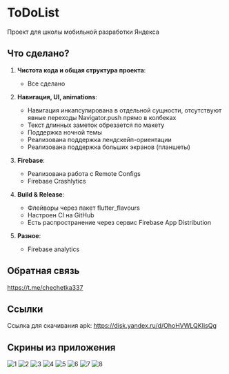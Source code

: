 # ToDoList

Проект для школы мобильной разработки Яндекса

## Что сделано?

1. **Чистота кода и общая структура проекта**:
    - Все сделано

2. **Навигация, UI, animations**:
    - Навигация инкапсулирована в отдельной сущности, отсутствуют явные переходы Navigator.push прямо в колбеках
    - Текст длинных заметок обрезается по макету
    - Поддержка ночной темы
    - Реализована поддержка лендскейп-ориентации
    - Реализована поддержка больших экранов (планшеты)

4. **Firebase**:
    - Реализована работа с Remote Configs
    - Firebase Crashlytics

5. **Build & Release**:
    - Флейворы через пакет flutter_flavours
    - Настроен CI на GitHub
    - Есть распространение через сервис Firebase App Distribution

6. **Разное**:
    - Firebase analytics

## Обратная связь

https://t.me/chechetka337

## Ссылки

Ссылка для скачивания apk: https://disk.yandex.ru/d/OhoHVWLQKIisQg

## Скрины из приложения
![1](https://downloader.disk.yandex.ru/preview/cae8ab1e057b1270620afe66ce9efbda76e25c283375df7de67cbb53e38a166d/64b4b7b4/qusGiosQuCmqWv9N_SP0hk6XaktfWWdvtf_JwZhIBT4ATAYSw9MxVAvFsFTLXKBPGKlapmnA0ZcSL80grEVp8Q%3D%3D?uid=0&filename=1.jpg&disposition=inline&hash=&limit=0&content_type=image%2Fjpeg&owner_uid=0&tknv=v2&size=2048x2048)
![2](https://downloader.disk.yandex.ru/preview/a4b7d091f8aeff1dbaf393230d4dd79c883501e3d7911c8299bed428486ed957/64b4b7a3/eD6BfXqaqYuvTc2-32mOfKs02GFV10ofYTciqg3CdJ-5KAEeZ6PnEEWbOrnCxlW-s7cP9gNY1CEaXdhibduVMA%3D%3D?uid=0&filename=2.jpg&disposition=inline&hash=&limit=0&content_type=image%2Fjpeg&owner_uid=0&tknv=v2&size=2048x2048)
![3](https://downloader.disk.yandex.ru/preview/eb0880d730d0becfb9daa1c5f7c52d8e726daada55f36aa26847f06218a3956e/64b4b78b/07vDvRdiGK_Umqb7K0OKYas02GFV10ofYTciqg3CdJ-yMHWQaKaSNVLIpNZrHaUE33jMQBcAju-9PJh_PPlWWg%3D%3D?uid=0&filename=3.jpg&disposition=inline&hash=&limit=0&content_type=image%2Fjpeg&owner_uid=0&tknv=v2&size=2048x2048)
![4](https://downloader.disk.yandex.ru/preview/93adcd8465063c56ecc7f8bf29b8779380240311483aac5b5da712230ed4ef41/64b4b77d/P3ReepbGdJVcT0OtClNqgnab7LafuJGD41SA5tKzvEi6FunNdYW2rl-Q8lrMyPIiPUZv65Q0aBs7BQMWngW4ww%3D%3D?uid=0&filename=4.jpg&disposition=inline&hash=&limit=0&content_type=image%2Fjpeg&owner_uid=0&tknv=v2&size=2048x2048)
![5](https://downloader.disk.yandex.ru/preview/7b1279d1d6812b3adf74d7b2e4f9fc60dcaa90a2cf9cbba410cb53a8f2423756/64b4b76f/S8LFtDL_BVVx-0LfPJ_eYqs02GFV10ofYTciqg3CdJ_ebKO8bkJPfd7urczB4cdEZJXiOGJtaP0dl4-OdtGr5A%3D%3D?uid=0&filename=5.jpg&disposition=inline&hash=&limit=0&content_type=image%2Fjpeg&owner_uid=0&tknv=v2&size=2048x2048)
![6](https://downloader.disk.yandex.ru/preview/ebddf88049082aea1e57b9e80f037a81d179fde237887344d7cbe729a54a9dd6/64b4b721/PIHCRTDizrCkycxQ0ALIsqs02GFV10ofYTciqg3CdJ_K-RoK6HI-IhbvRj-VsbzuEg8ivXYjhnnHtYAx7Ol6mA%3D%3D?uid=0&filename=6.jpg&disposition=inline&hash=&limit=0&content_type=image%2Fjpeg&owner_uid=0&tknv=v2&size=2048x2048)
![7](https://downloader.disk.yandex.ru/preview/94277d34dda4b32d44232bba111f8ee4282342621dd19c376e48ce92f65b4583/64b4b5bb/StG9dfTApLlWKDIZ8szENwUj2BIVxAf_j1Sn3pAeQdmQMtji4x383N1gkOPt7D5xg-RJ5siDCc3Y06eTdnsSnA%3D%3D?uid=0&filename=7.jpg&disposition=inline&hash=&limit=0&content_type=image%2Fjpeg&owner_uid=0&tknv=v2&size=2048x2048)
![8](https://downloader.disk.yandex.ru/preview/1541e8589079f1cf02df552091ea8f89ce53f4ac30066c6714e7e261fb52cf7d/64b4b5d1/QYqSl1Y77piXs8doYus9YVx3u6QwLGUzj4ZZvu2a0xKdZX_sq5QzwumVCu2hf-zEYn781nrzC7kjBkhKf17Ipw%3D%3D?uid=0&filename=8.jpg&disposition=inline&hash=&limit=0&content_type=image%2Fjpeg&owner_uid=0&tknv=v2&size=2048x2048)